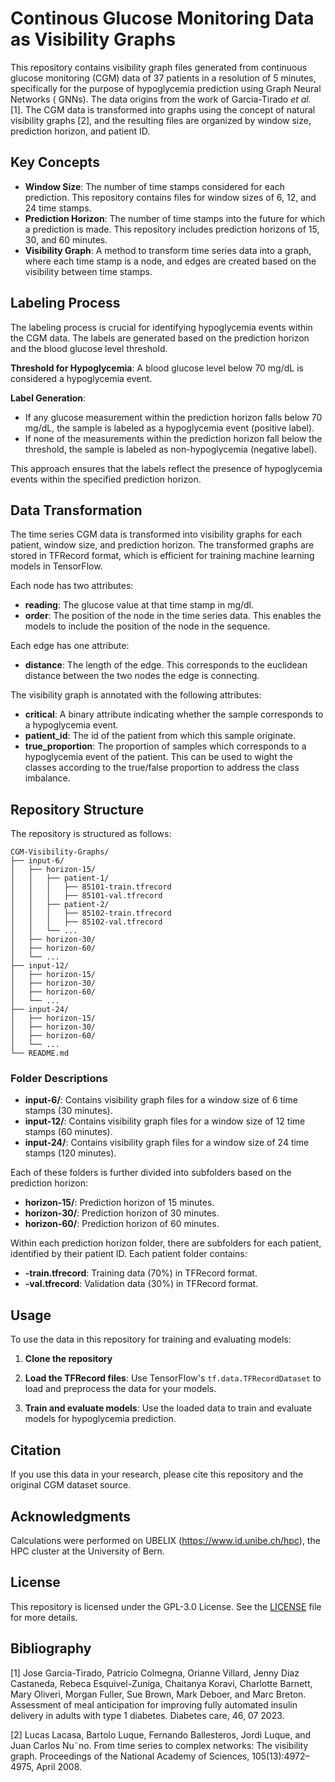 # Continous Glucose Monitoring Data as Visibility Graphs

This repository contains visibility graph files generated from continuous glucose monitoring (CGM) data of 37 patients
in a resolution of 5 minutes, specifically for the purpose of hypoglycemia prediction using Graph Neural Networks (
GNNs).
The data origins from the work of Garcia-Tirado *et al.* [1].
The CGM data is transformed into graphs using the concept of natural visibility graphs [2], and the resulting files are
organized by window size, prediction horizon, and patient ID.

## Key Concepts

- **Window Size**: The number of time stamps considered for each prediction. This repository contains files for window
  sizes of 6, 12, and 24 time stamps.
- **Prediction Horizon**: The number of time stamps into the future for which a prediction is made. This repository
  includes prediction horizons of 15, 30, and 60 minutes.
- **Visibility Graph**: A method to transform time series data into a graph, where each time stamp is a node, and edges
  are created based on the visibility between time stamps.

## Labeling Process

The labeling process is crucial for identifying hypoglycemia events within the CGM data. The labels are generated based
on the prediction horizon and the blood glucose level threshold.

**Threshold for Hypoglycemia**: A blood glucose level below 70 mg/dL is considered a hypoglycemia event.

**Label Generation**:
- If any glucose measurement within the prediction horizon falls below 70 mg/dL, the sample is
labeled as a hypoglycemia event (positive label).
- If none of the measurements within the prediction horizon fall below the threshold, the sample is labeled as
non-hypoglycemia (negative label).

This approach ensures that the labels reflect the presence of hypoglycemia events within the specified prediction
horizon.

## Data Transformation

The time series CGM data is transformed into visibility graphs for each patient, window size, and prediction horizon.
The transformed graphs are stored in TFRecord format, which is efficient for training machine learning models in
TensorFlow.

Each node has two attributes:

- **reading**: The glucose value at that time stamp in mg/dl.
- **order**: The position of the node in the time series data. This enables the models to include the position of the
  node in the sequence.

Each edge has one attribute:

- **distance**: The length of the edge. This corresponds to the euclidean distance between the two nodes the edge is
  connecting.

The visibility graph is annotated with the following attributes:

- **critical**: A binary attribute indicating whether the sample corresponds to a hypoglycemia event.
- **patient_id**: The id of the patient from which this sample originate.
- **true_proportion**: The proportion of samples which corresponds to a hypoglycemia event of the patient. This can be
  used to wight the classes according to the true/false proportion to address the class imbalance.

## Repository Structure

The repository is structured as follows:

```
CGM-Visibility-Graphs/
├── input-6/
│   ├── horizon-15/
│   │   ├── patient-1/
│   │   │   ├── 85101-train.tfrecord
│   │   │   ├── 85101-val.tfrecord
│   │   ├── patient-2/
│   │   │   ├── 85102-train.tfrecord
│   │   │   ├── 85102-val.tfrecord
│   │   └── ...
│   ├── horizon-30/
│   ├── horizon-60/
│   └── ...
├── input-12/
│   ├── horizon-15/
│   ├── horizon-30/
│   ├── horizon-60/
│   └── ...
├── input-24/
│   ├── horizon-15/
│   ├── horizon-30/
│   ├── horizon-60/
│   └── ...
└── README.md
```

### Folder Descriptions

- **input-6/**: Contains visibility graph files for a window size of 6 time stamps (30 minutes).
- **input-12/**: Contains visibility graph files for a window size of 12 time stamps (60 minutes).
- **input-24/**: Contains visibility graph files for a window size of 24 time stamps (120 minutes).

Each of these folders is further divided into subfolders based on the prediction horizon:

- **horizon-15/**: Prediction horizon of 15 minutes.
- **horizon-30/**: Prediction horizon of 30 minutes.
- **horizon-60/**: Prediction horizon of 60 minutes.

Within each prediction horizon folder, there are subfolders for each patient, identified by their patient ID. Each
patient folder contains:

- **<patient-id>-train.tfrecord**: Training data (70%) in TFRecord format.
- **<patient-id>-val.tfrecord**: Validation data (30%) in TFRecord format.

## Usage

To use the data in this repository for training and evaluating models:

1. **Clone the repository**

2. **Load the TFRecord files**: Use TensorFlow's `tf.data.TFRecordDataset` to load and preprocess the data for your
   models.

3. **Train and evaluate models**: Use the loaded data to train and evaluate models for hypoglycemia prediction.

## Citation

If you use this data in your research, please cite this repository and the original CGM dataset source.

## Acknowledgments

Calculations were performed on UBELIX (https://www.id.unibe.ch/hpc), the HPC cluster at the University of Bern.

## License

This repository is licensed under the GPL-3.0 License. See the [LICENSE](LICENSE) file for more details.

## Bibliography

[1] Jose Garcia-Tirado, Patricio Colmegna, Orianne Villard, Jenny Diaz Castaneda, Rebeca Esquivel-Zuniga, Chaitanya
Koravi, Charlotte Barnett, Mary Oliveri, Morgan Fuller, Sue Brown, Mark Deboer, and Marc Breton. Assessment of meal
anticipation for improving fully automated insulin delivery in adults with type 1 diabetes. Diabetes care, 46, 07 2023.

[2]  Lucas Lacasa, Bartolo Luque, Fernando Ballesteros, Jordi Luque, and Juan Carlos Nu˜no. From time series to complex
networks: The visibility graph. Proceedings of the National Academy of Sciences, 105(13):4972–4975, April 2008.
